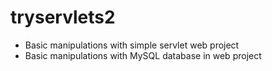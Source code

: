 # tryservlets2
- Basic manipulations with simple servlet web project
- Basic manipulations with MySQL database in web project
